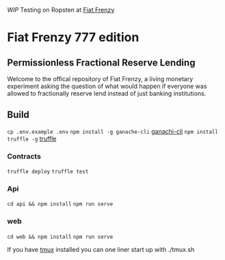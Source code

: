 
*WIP*
Testing on Ropsten at [Fiat Frenzy](http://fiatfrenzy.ninja)

# Fiat Frenzy 777 edition
## Permissionless Fractional Reserve Lending
Welcome to the offical repository of Fiat Frenzy, a living monetary experiment asking the question of what would happen if everyone was allowed to fractionally reserve lend instead of just banking institutions.


## Build
```cp .env.example .env```
```npm install -g ganache-cli``` [ganachi-cli](https://www.npmjs.com/package/ganache-cli)
```npm install truffle -g``` [truffle](https://github.com/trufflesuite/truffle)

### Contracts
```truffle deploy```
```truffle test```

### Api
```cd api && npm install```
```npm run serve```

### web
```cd web && npm install```
```npm run serve```

If you have [tmux](https://github.com/tmux/tmux) installed you can one liner start up with ./tmux.sh
